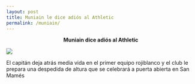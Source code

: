 ```yaml
---
layout: post
title: Muniain le dice adiós al Athletic
permalink: /muniain/
---
```

<center><b>Muniain dice adiós al Athletic</b></center>

<a href="https://www.google.com/imgres?q=imagen%20muniain&imgurl=https%3A%2F%2Fcadenaser.com%2Fresizer%2FG8giqJvF1cGoQ0gIpbKq8s6XwqI%3D%2F736x552%2Ffilters%3Aformat(jpg)%3Aquality(70)%3Afocal(2875x1115%3A2885x1125)%2Fcloudfront-eu-central-1.images.arcpublishing.com%2Fprisaradio%2FJOES4DDXWBBAZBWNL4RUYMDENE.jpg&imgrefurl=https%3A%2F%2Fcadenaser.com%2Fnacional%2F2024%2F04%2F09%2Fel-alivio-de-muniain-en-la-celebracion-de-la-copa-del-rey-del-athletic-no-hemos-pasado-tanto-miedo-en-la-vida-en-un-campo-de-futbol-cadena-ser%2F&docid=FXTJxjsA-PseSM&tbnid=ZJWuGBQ2m61EFM&vet=12ahUKEwj99PmdgPGFAxXMQkEAHTHnAQoQM3oECFcQAA..i&w=736&h=552&hcb=2&ved=2ahUKEwj99PmdgPGFAxXMQkEAHTHnAQoQM3oECFcQAA"><img src="https://www.google.com/imgres?q=imagen%20muniain&imgurl=https%3A%2F%2Fcadenaser.com%2Fresizer%2FG8giqJvF1cGoQ0gIpbKq8s6XwqI%3D%2F736x552%2Ffilters%3Aformat(jpg)%3Aquality(70)%3Afocal(2875x1115%3A2885x1125)%2Fcloudfront-eu-central-1.images.arcpublishing.com%2Fprisaradio%2FJOES4DDXWBBAZBWNL4RUYMDENE.jpg&imgrefurl=https%3A%2F%2Fcadenaser.com%2Fnacional%2F2024%2F04%2F09%2Fel-alivio-de-muniain-en-la-celebracion-de-la-copa-del-rey-del-athletic-no-hemos-pasado-tanto-miedo-en-la-vida-en-un-campo-de-futbol-cadena-ser%2F&docid=FXTJxjsA-PseSM&tbnid=ZJWuGBQ2m61EFM&vet=12ahUKEwj99PmdgPGFAxXMQkEAHTHnAQoQM3oECFcQAA..i&w=736&h=552&hcb=2&ved=2ahUKEwj99PmdgPGFAxXMQkEAHTHnAQoQM3oECFcQAA" /></a>

El capitán deja atrás media vida en el primer equipo rojiblanco y el club le prepara una despedida de altura que se celebrará a puerta abierta en San Mamés

